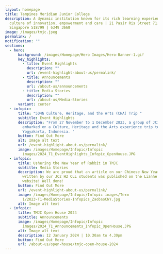 ```yaml
---
layout: homepage
title: Tampines Meridian Junior College
description: A dynamic institution known for its rich learning experiences in a
  culture of innovation, empowerment and care | 21 Pasir Ris Street 71,
  Singapore 518799 | 6349 3660
image: /images/tmjc.jpeg
permalink: /
notification: ""
sections:
  - hero:
      background: /images/Homepage/Hero Images/Hero-Banner-1.gif
      key_highlights:
        - title: Event Highlights
          description: ""
          url: /event-highlight-about-us/permalink/
        - title: Announcements
          description: ""
          url: /about-us/announcements
        - title: Media Stories
          description: ""
          url: /about-us/Media-Stories
      variant: center
  - infopic:
      title: "5D4N Culture, Heritage, and the Arts (CHA) Trip "
      subtitle: Event Highlights
      description: "From 27 November to 1 December 2023, a group of JC1 students
        embarked on a Culture, Heritage and the Arts experience trip to
        Yogyakarta, Indonesia. "
      button: Find Out More
      alt: Image alt text
      url: /event-highlight-about-us/permalink/
      image: /images/Homepage/Infopic/Infopic
        images/2024_T1_EventHighlights_Infopic_OpenHouse.JPG
  - infopic:
      title: Ushering the New Year of Rabbit in TMJC
      subtitle: Media Stories
      description: We are proud that an article on our Chinese New Year celebrations
        written by our JC2 H2 CLL students was published on the Lianhe Zaobao
        website! Well done!
      button: Find Out More
      url: /event-highlight-about-us/permalink/
      image: /images/Homepage/Infopic/Infopic images/Term
        1/2023-T1-MediaStories-Infopics_ZaobaoCNY.jpg
      alt: Image alt text
  - infopic:
      title: TMJC Open House 2024
      subtitle: Announcements
      image: /images/Homepage/Infopic/Infopic
        images/2024_T1_Announcements_Infopic_OpenHouse.JPG
      alt: Image alt text
      description: 12 January 2024 | 10.30am to 4.30pm
      button: Find Out More
      url: /about-us/open-house/tmjc-open-house-2024
---
```

